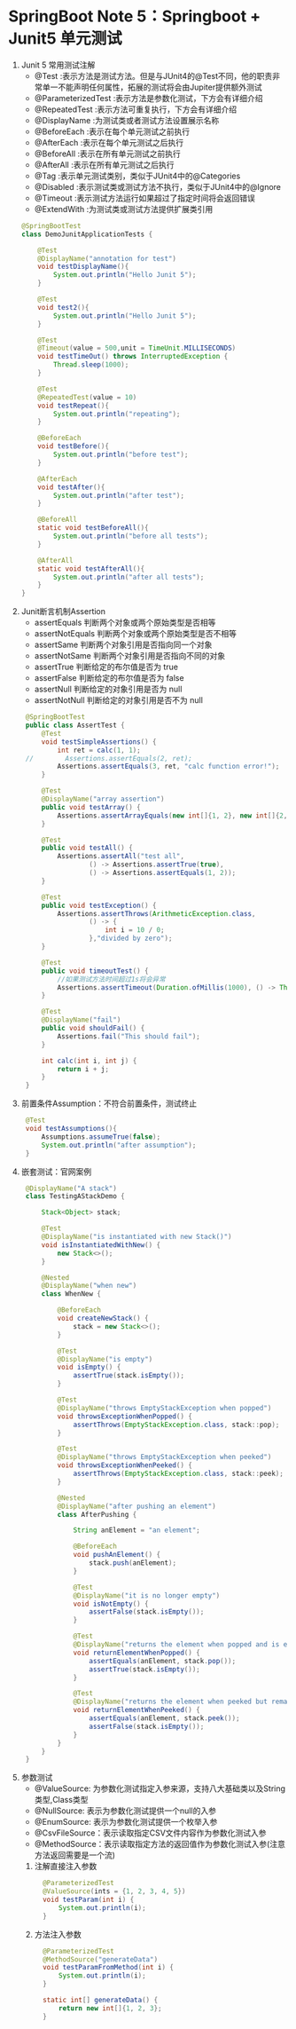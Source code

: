 # SpringBoot Note 5：Springboot + Junit5 单元测试
1. Junit 5 常用测试注解
    * @Test :表示方法是测试方法。但是与JUnit4的@Test不同，他的职责非常单一不能声明任何属性，拓展的测试将会由Jupiter提供额外测试
    * @ParameterizedTest :表示方法是参数化测试，下方会有详细介绍
    * @RepeatedTest :表示方法可重复执行，下方会有详细介绍
    * @DisplayName :为测试类或者测试方法设置展示名称
    * @BeforeEach :表示在每个单元测试之前执行
    * @AfterEach :表示在每个单元测试之后执行
    * @BeforeAll :表示在所有单元测试之前执行
    * @AfterAll :表示在所有单元测试之后执行
    * @Tag :表示单元测试类别，类似于JUnit4中的@Categories
    * @Disabled :表示测试类或测试方法不执行，类似于JUnit4中的@Ignore
    * @Timeout :表示测试方法运行如果超过了指定时间将会返回错误
    * @ExtendWith :为测试类或测试方法提供扩展类引用   
    ```java
    @SpringBootTest
    class DemoJunitApplicationTests {

        @Test
        @DisplayName("annotation for test")
        void testDisplayName(){
            System.out.println("Hello Junit 5");
        }

        @Test
        void test2(){
            System.out.println("Hello Junit 5");
        }

        @Test
        @Timeout(value = 500,unit = TimeUnit.MILLISECONDS)
        void testTimeOut() throws InterruptedException {
            Thread.sleep(1000);
        }

        @Test
        @RepeatedTest(value = 10)
        void testRepeat(){
            System.out.println("repeating");
        }

        @BeforeEach
        void testBefore(){
            System.out.println("before test");
        }

        @AfterEach
        void testAfter(){
            System.out.println("after test");
        }

        @BeforeAll
        static void testBeforeAll(){
            System.out.println("before all tests");
        }

        @AfterAll
        static void testAfterAll(){
            System.out.println("after all tests");
        }
    }
    ``` 
2. Junit断言机制Assertion
    * assertEquals	判断两个对象或两个原始类型是否相等
    * assertNotEquals	判断两个对象或两个原始类型是否不相等
    * assertSame	判断两个对象引用是否指向同一个对象
    * assertNotSame	判断两个对象引用是否指向不同的对象
    * assertTrue	判断给定的布尔值是否为 true
    * assertFalse	判断给定的布尔值是否为 false
    * assertNull	判断给定的对象引用是否为 null
    * assertNotNull	判断给定的对象引用是否不为 null
   ```java
    @SpringBootTest
    public class AssertTest {
        @Test
        void testSimpleAssertions() {
            int ret = calc(1, 1);
    //        Assertions.assertEquals(2, ret);
            Assertions.assertEquals(3, ret, "calc function error!");
        }

        @Test
        @DisplayName("array assertion")
        public void testArray() {
            Assertions.assertArrayEquals(new int[]{1, 2}, new int[]{2, 1});
        }

        @Test
        public void testAll() {
            Assertions.assertAll("test all",
                    () -> Assertions.assertTrue(true),
                    () -> Assertions.assertEquals(1, 2));
        }

        @Test
        public void testException() {
            Assertions.assertThrows(ArithmeticException.class,
                    () -> {
                        int i = 10 / 0;
                    },"divided by zero");
        }

        @Test
        public void timeoutTest() {
            //如果测试方法时间超过1s将会异常
            Assertions.assertTimeout(Duration.ofMillis(1000), () -> Thread.sleep(500));
        }

        @Test
        @DisplayName("fail")
        public void shouldFail() {
            Assertions.fail("This should fail");
        }

        int calc(int i, int j) {
            return i + j;
        }
    }
   ``` 
3. 前置条件Assumption：不符合前置条件，测试终止
   ```java
    @Test
    void testAssumptions(){
        Assumptions.assumeTrue(false);
        System.out.println("after assumption");
    }
   ``` 
4. 嵌套测试：官网案例
   ```java
    @DisplayName("A stack")
    class TestingAStackDemo {

        Stack<Object> stack;

        @Test
        @DisplayName("is instantiated with new Stack()")
        void isInstantiatedWithNew() {
            new Stack<>();
        }

        @Nested
        @DisplayName("when new")
        class WhenNew {

            @BeforeEach
            void createNewStack() {
                stack = new Stack<>();
            }

            @Test
            @DisplayName("is empty")
            void isEmpty() {
                assertTrue(stack.isEmpty());
            }

            @Test
            @DisplayName("throws EmptyStackException when popped")
            void throwsExceptionWhenPopped() {
                assertThrows(EmptyStackException.class, stack::pop);
            }

            @Test
            @DisplayName("throws EmptyStackException when peeked")
            void throwsExceptionWhenPeeked() {
                assertThrows(EmptyStackException.class, stack::peek);
            }

            @Nested
            @DisplayName("after pushing an element")
            class AfterPushing {

                String anElement = "an element";

                @BeforeEach
                void pushAnElement() {
                    stack.push(anElement);
                }

                @Test
                @DisplayName("it is no longer empty")
                void isNotEmpty() {
                    assertFalse(stack.isEmpty());
                }

                @Test
                @DisplayName("returns the element when popped and is empty")
                void returnElementWhenPopped() {
                    assertEquals(anElement, stack.pop());
                    assertTrue(stack.isEmpty());
                }

                @Test
                @DisplayName("returns the element when peeked but remains not empty")
                void returnElementWhenPeeked() {
                    assertEquals(anElement, stack.peek());
                    assertFalse(stack.isEmpty());
                }
            }
        }
    }
   ``` 
5. 参数测试
    * @ValueSource: 为参数化测试指定入参来源，支持八大基础类以及String类型,Class类型
    * @NullSource: 表示为参数化测试提供一个null的入参
    * @EnumSource: 表示为参数化测试提供一个枚举入参
    * @CsvFileSource：表示读取指定CSV文件内容作为参数化测试入参
    * @MethodSource：表示读取指定方法的返回值作为参数化测试入参(注意方法返回需要是一个流)
   1. 注解直接注入参数
      ```java
        @ParameterizedTest
        @ValueSource(ints = {1, 2, 3, 4, 5})
        void testParam(int i) {
            System.out.println(i);
        }
      ``` 
   2. 方法注入参数
      ```java
        @ParameterizedTest
        @MethodSource("generateData")
        void testParamFromMethod(int i) {
            System.out.println(i);
        }

        static int[] generateData() {
            return new int[]{1, 2, 3};
        }
      ``` 